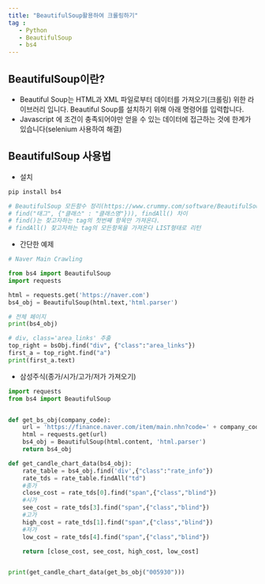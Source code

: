 ```yaml
---
title: "BeautifulSoup활용하여 크롤링하기"
tag : 
   - Python 
   - BeautifulSoup
   - bs4
---
```


## BeautifulSoup이란?
 * Beautiful Soup는 HTML과 XML 파일로부터 데이터를 가져오기(크롤링) 위한 라이브러리 입니다. Beautiful Soup를 설치하기 위해 아래 명령어를 입력합니다.
 * Javascript 에 조건이 충족되어야만 얻을 수 있는 데이터에 접근하는 것에 한계가 있습니다(selenium 사용하여 해결)


 
## BeautifulSoup 사용법
 * 설치
 
```python
pip install bs4

# BeautifulSoup 모든함수 정리(https://www.crummy.com/software/BeautifulSoup/bs4/doc/#beautiful-soup-documentation)
# find("태그", {"클래스" : "클래스명"})), findAll() 차이
# find()는 찾고자하는 tag의 첫번째 항목만 가져온다. 
# findAll() 찾고자하는 tag의 모든항목을 가져온다 LIST형태로 리턴
```

 * 간단한 예제

```python
# Naver Main Crawling

from bs4 import BeautifulSoup
import requests

html = requests.get('https://naver.com')
bs4_obj = BeautifulSoup(html.text,'html.parser')

# 전체 페이지
print(bs4_obj)

# div, class='area_links' 추출
top_right = bsObj.find("div", {"class":"area_links"})
first_a = top_right.find("a")
print(first_a.text)
```

 * 삼성주식(종가/시가/고가/저가 가져오기)
 
```python
import requests
from bs4 import BeautifulSoup


def get_bs_obj(company_code):
    url = 'https://finance.naver.com/item/main.nhn?code=' + company_code
    html = requests.get(url)
    bs4_obj = BeautifulSoup(html.content, 'html.parser')
    return bs4_obj

def get_candle_chart_data(bs4_obj):
    rate_table = bs4_obj.find('div',{"class":"rate_info"})
    rate_tds = rate_table.findAll("td")
    #종가
    close_cost = rate_tds[0].find("span",{"class","blind"})
    #시가
    see_cost = rate_tds[3].find("span",{"class","blind"})
    #고가
    high_cost = rate_tds[1].find("span",{"class","blind"})
    #저가
    low_cost = rate_tds[4].find("span",{"class","blind"})

    return [close_cost, see_cost, high_cost, low_cost]


print(get_candle_chart_data(get_bs_obj("005930")))
```
